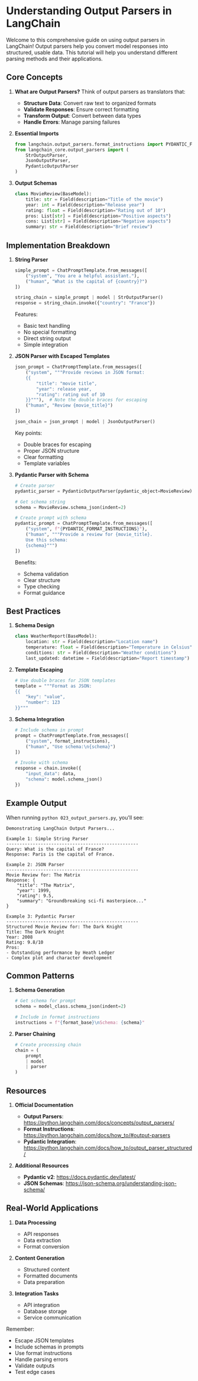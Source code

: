 # Understanding Output Parsers in LangChain

Welcome to this comprehensive guide on using output parsers in LangChain! Output parsers help you convert model responses into structured, usable data. This tutorial will help you understand different parsing methods and their applications.

## Core Concepts

1. **What are Output Parsers?**
   Think of output parsers as translators that:
   
   - **Structure Data**: Convert raw text to organized formats
   - **Validate Responses**: Ensure correct formatting
   - **Transform Output**: Convert between data types
   - **Handle Errors**: Manage parsing failures

2. **Essential Imports**
   ```python
   from langchain.output_parsers.format_instructions import PYDANTIC_FORMAT_INSTRUCTIONS
   from langchain_core.output_parsers import (
       StrOutputParser,
       JsonOutputParser,
       PydanticOutputParser
   )
   ```

3. **Output Schemas**
   ```python
   class MovieReview(BaseModel):
       title: str = Field(description="Title of the movie")
       year: int = Field(description="Release year")
       rating: float = Field(description="Rating out of 10")
       pros: List[str] = Field(description="Positive aspects")
       cons: List[str] = Field(description="Negative aspects")
       summary: str = Field(description="Brief review")
   ```

## Implementation Breakdown

1. **String Parser**
   ```python
   simple_prompt = ChatPromptTemplate.from_messages([
       ("system", "You are a helpful assistant."),
       ("human", "What is the capital of {country}?")
   ])
   
   string_chain = simple_prompt | model | StrOutputParser()
   response = string_chain.invoke({"country": "France"})
   ```
   
   Features:
   - Basic text handling
   - No special formatting
   - Direct string output
   - Simple integration

2. **JSON Parser with Escaped Templates**
   ```python
   json_prompt = ChatPromptTemplate.from_messages([
       ("system", """Provide reviews in JSON format:
       {{
           "title": "movie title",
           "year": release year,
           "rating": rating out of 10
       }}"""),  # Note the double braces for escaping
       ("human", "Review {movie_title}")
   ])
   
   json_chain = json_prompt | model | JsonOutputParser()
   ```
   
   Key points:
   - Double braces for escaping
   - Proper JSON structure
   - Clear formatting
   - Template variables

3. **Pydantic Parser with Schema**
   ```python
   # Create parser
   pydantic_parser = PydanticOutputParser(pydantic_object=MovieReview)
   
   # Get schema string
   schema = MovieReview.schema_json(indent=2)
   
   # Create prompt with schema
   pydantic_prompt = ChatPromptTemplate.from_messages([
       ("system", f"{PYDANTIC_FORMAT_INSTRUCTIONS}"),
       ("human", """Provide a review for {movie_title}.
       Use this schema:
       {schema}""")
   ])
   ```
   
   Benefits:
   - Schema validation
   - Clear structure
   - Type checking
   - Format guidance

## Best Practices

1. **Schema Design**
   ```python
   class WeatherReport(BaseModel):
       location: str = Field(description="Location name")
       temperature: float = Field(description="Temperature in Celsius")
       conditions: str = Field(description="Weather conditions")
       last_updated: datetime = Field(description="Report timestamp")
   ```

2. **Template Escaping**
   ```python
   # Use double braces for JSON templates
   template = """Format as JSON:
   {{
       "key": "value",
       "number": 123
   }}"""
   ```

3. **Schema Integration**
   ```python
   # Include schema in prompt
   prompt = ChatPromptTemplate.from_messages([
       ("system", format_instructions),
       ("human", "Use schema:\n{schema}")
   ])
   
   # Invoke with schema
   response = chain.invoke({
       "input_data": data,
       "schema": model.schema_json()
   })
   ```

## Example Output

When running `python 023_output_parsers.py`, you'll see:

```
Demonstrating LangChain Output Parsers...

Example 1: Simple String Parser
--------------------------------------------------
Query: What is the capital of France?
Response: Paris is the capital of France.

Example 2: JSON Parser
--------------------------------------------------
Movie Review for: The Matrix
Response: {
    "title": "The Matrix",
    "year": 1999,
    "rating": 9.5,
    "summary": "Groundbreaking sci-fi masterpiece..."
}

Example 3: Pydantic Parser
--------------------------------------------------
Structured Movie Review for: The Dark Knight
Title: The Dark Knight
Year: 2008
Rating: 9.8/10
Pros:
- Outstanding performance by Heath Ledger
- Complex plot and character development
```

## Common Patterns

1. **Schema Generation**
   ```python
   # Get schema for prompt
   schema = model_class.schema_json(indent=2)
   
   # Include in format instructions
   instructions = f"{format_base}\nSchema: {schema}"
   ```

2. **Parser Chaining**
   ```python
   # Create processing chain
   chain = (
       prompt 
       | model 
       | parser
   )
   ```

## Resources

1. **Official Documentation**
   - **Output Parsers**: https://python.langchain.com/docs/concepts/output_parsers/
   - **Format Instructions**: https://python.langchain.com/docs/how_to/#output-parsers
   - **Pydantic Integration**: https://python.langchain.com/docs/how_to/output_parser_structured/

2. **Additional Resources**
   - **Pydantic v2**: https://docs.pydantic.dev/latest/
   - **JSON Schemas**: https://json-schema.org/understanding-json-schema/

## Real-World Applications

1. **Data Processing**
   - API responses
   - Data extraction
   - Format conversion

2. **Content Generation**
   - Structured content
   - Formatted documents
   - Data preparation

3. **Integration Tasks**
   - API integration
   - Database storage
   - Service communication

Remember: 
- Escape JSON templates
- Include schemas in prompts
- Use format instructions
- Handle parsing errors
- Validate outputs
- Test edge cases